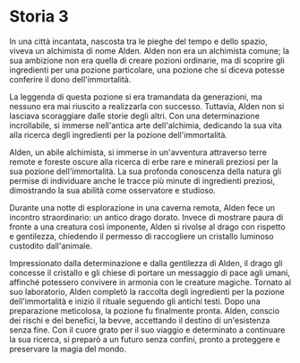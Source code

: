 # Storia 3

In una città incantata, nascosta tra le pieghe del tempo e dello spazio, viveva un alchimista di nome Alden. Alden non era un alchimista comune; la sua ambizione non era quella di creare pozioni ordinarie, ma di scoprire gli ingredienti per una pozione particolare, una pozione che si diceva potesse conferire il dono dell'immortalità.

La leggenda di questa pozione si era tramandata da generazioni, ma nessuno era mai riuscito a realizzarla con successo. Tuttavia, Alden non si lasciava scoraggiare dalle storie degli altri. Con una determinazione incrollabile, si immerse nell'antica arte dell'alchimia, dedicando la sua vita alla ricerca degli ingredienti per la pozione dell'immortalità.

Alden, un abile alchimista, si immerse in un'avventura attraverso terre remote e foreste oscure alla ricerca di erbe rare e minerali preziosi per la sua pozione dell'immortalità. La sua profonda conoscenza della natura gli permise di individuare anche le tracce più minute di ingredienti preziosi, dimostrando la sua abilità come osservatore e studioso.

Durante una notte di esplorazione in una caverna remota, Alden fece un incontro straordinario: un antico drago dorato. Invece di mostrare paura di fronte a una creatura così imponente, Alden si rivolse al drago con rispetto e gentilezza, chiedendo il permesso di raccogliere un cristallo luminoso custodito dall'animale. 

Impressionato dalla determinazione e dalla gentilezza di Alden, il drago gli concesse il cristallo e gli chiese di portare un messaggio di pace agli umani, affinché potessero convivere in armonia con le creature magiche. Tornato al suo laboratorio, Alden completò la raccolta degli ingredienti per la pozione dell'immortalità e iniziò il rituale seguendo gli antichi testi. Dopo una preparazione meticolosa, la pozione fu finalmente pronta. Alden, conscio dei rischi e dei benefici, la bevve, accettando il destino di un'esistenza senza fine. Con il cuore grato per il suo viaggio e determinato a continuare la sua ricerca, si preparò a un futuro senza confini, pronto a proteggere e preservare la magia del mondo.